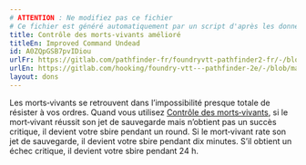 ```yaml
---
# ATTENTION : Ne modifiez pas ce fichier
# Ce fichier est généré automatiquement par un script d'après les données du module Foundry VTT officiel et de sa traduction
title: Contrôle des morts-vivants amélioré
titleEn: Improved Command Undead
id: A0ZQpGSB7pvIDiou
urlFr: https://gitlab.com/pathfinder-fr/foundryvtt-pathfinder2-fr/-/blob/master/data/feats/A0ZQpGSB7pvIDiou.htm
urlEn: https://gitlab.com/hooking/foundry-vtt---pathfinder-2e/-/blob/master/packs/data/feats.db/improved-command-undead.json
layout: dons
---
```

Les morts‑vivants se retrouvent dans l’impossibilité presque totale de résister à vos ordres. Quand vous utilisez [Contrôle des morts‑vivants](contrôle-des-morts-vivants.html), si le mort‑vivant réussit son jet de sauvegarde mais n’obtient pas un succès critique, il devient votre sbire pendant un round. Si le mort‑vivant rate son jet de sauvegarde, il devient votre sbire pendant dix minutes. S’il obtient un échec critique, il devient votre sbire pendant 24 h.
